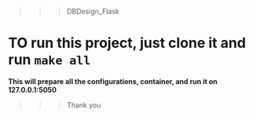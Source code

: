 >>> DBDesign_Flask
# TO run this project, just clone it and run `make all`
__This will prepare all the configurations, container, and run it on 127.0.0.1:5050__
>>> Thank you
